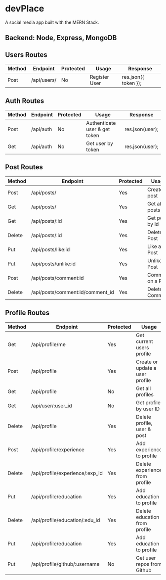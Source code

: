 # devPlace

A social media app built with the MERN Stack.

## Backend: Node, Express, MongoDB

## Users Routes

| Method | Endpoint    | Protected | Usage         | Response             |
| ------ | ----------- | --------- | ------------- | -------------------- |
| Post   | /api/users/ | No        | Register User | res.json({ token }); |

## Auth Routes

| Method | Endpoint  | Protected | Usage                         | Response        |
| ------ | --------- | --------- | ----------------------------- | --------------- |
| Post   | /api/auth | No        | Authenticate user & get token | res.json(user); |
| Get    | /api/auth | No        | Get user by token             | res.json(user); |

## Post Routes

| Method | Endpoint                         | Protected | Usage             | Response                          |
| ------ | -------------------------------- | --------- | ----------------- | --------------------------------- |
| Post   | /api/posts/                      | Yes       | Create a post     | res.json(post);                   |
| Get    | /api/posts/                      | Yes       | Get all posts     | res.json(posts);                  |
| Get    | /api/posts/:id                   | Yes       | Get post by id    | res.json(post);                   |
| Delete | /api/posts/:id                   | Yes       | Delete a Post     | res.json({ msg: 'Post removed'}); |
| Put    | /api/posts/like:id               | Yes       | Like a Post       | res.json(post.likes);             |
| Put    | /api/posts/unlike:id             | Yes       | Unlike a Post     | res.json(post.likes);             |
| Post   | /api/posts/comment:id            | Yes       | Comment on a Post | res.json(post.comments);          |
| Delete | /api/posts/comment:id/comment_id | Yes       | Delete a Comment  | res.json(post.comments);          |

## Profile Routes

| Method | Endpoint                        | Protected | Usage                           | Response                           |
| ------ | ------------------------------- | --------- | ------------------------------- | ---------------------------------- |
| Get    | /api/profile/me                 | Yes       | Get current users profile       | res.json(profile);                 |
| Post   | /api/profile                    | Yes       | Create or update a user profile | res.json(profile);                 |
| Get    | /api/profile                    | No        | Get all profiles                | res.json(profile);                 |
| Get    | /api/user/:user_id              | No        | Get profile by user ID          | res.json(profile);                 |
| Delete | /api/profile                    | Yes       | Delete profile, user & post     | res.json({ msg: 'User deleted' }); |
| Post   | /api/profile/experience         | Yes       | Add experience to profile       | res.json(profile)                  |
| Delete | /api/profile/experience/:exp_id | Yes       | Delete experience from profile  | res.json(profile)                  |
| Put    | /api/profile/education          | Yes       | Add education to profile        | res.json(profile)                  |
| Delete | /api/profile/education/:edu_id  | Yes       | Delete education from profile   | res.json(profile)                  |
| Put    | /api/profile/education          | Yes       | Add education to profile        | res.json(profile)                  |
| Put    | /api/profile/github/:username   | No        | Get user repos from Github      | res.json(JSON.parse(body))         |
